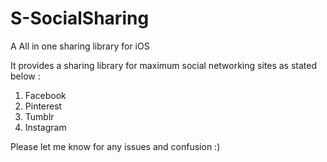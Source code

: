 S-SocialSharing
===============

A All in one sharing library for iOS 


It provides a sharing library for maximum social networking sites as stated below : 
1. Facebook
2. Pinterest
3. Tumblr
4. Instagram


Please let me know for any issues and confusion :)
